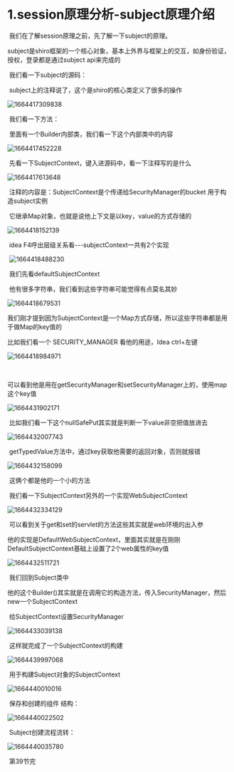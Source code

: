 # 1.session原理分析-subject原理介绍



​			我们在了解session原理之前，先了解一下subject的原理。

​			subject是shiro框架的一个核心对象，基本上外界与框架上的交互，如身份验证，授权，登录都是通过subject api来完成的



​	我们看一下subject的源码：

​		subject上的注释说了，这个是shiro的核心类定义了很多的操作

![1664417309838](../../../.vuepress/public/images/1664417309838.png)



​	我们看一下方法：

​		里面有一个Builder内部类，我们看一下这个内部类中的内容

![1664417452228](../../../.vuepress/public/images/1664417452228.png)



​	先看一下SubjectContext，键入进源码中，看一下注释写的是什么

![1664417613648](../../../.vuepress/public/images/1664417613648.png)

​	注释的内容是：SubjectContext是个传递给SecurityManager的bucket 用于构造subject实例



​	它继承Map对象，也就是说他上下文是以key，value的方式存储的

![1664418152139](../../../.vuepress/public/images/1664418152139.png)





​	idea F4呼出层级关系看---subjectContext一共有2个实现

​	![1664418488230](../../../.vuepress/public/images/1664418488230.png)



​	我们先看defaultSubjectContext

​	他有很多字符串，我们看到这些字符串可能觉得有点莫名其妙

![1664418679531](../../../.vuepress/public/images/1664418679531.png)

​	我们刚才提到因为SubjectContext是一个Map方式存储，所以这些字符串都是用于做Map的key值的



比如我们看一个 SECURITY_MANAGER 看他的用途，Idea ctrl+左键

![1664418984971](../../../.vuepress/public/images/1664418984971.png)

​	

可以看到他是用在getSecurityManager和setSecurityManager上的，使用map这个key值

![1664431902171](../../../.vuepress/public/images/1664431902171.png)



​	比如我们看一下这个nullSafePut其实就是判断一下value非空把值放进去

![1664432007743](../../../.vuepress/public/images/1664432007743.png)



​	getTypedValue方法中，通过key获取他需要的返回对象，否则就报错

![1664432158099](../../../.vuepress/public/images/1664432158099.png)



​	这俩个都是他的一个小的方法



​	我们看一下SubjectContext另外的一个实现WebSubjectContext

![1664432334129](../../../.vuepress/public/images/1664432334129.png)

​	可以看到关于get和set的servlet的方法这些其实就是web环境的出入参

​	他的实现是DefaultWebSubjectContext，里面其实就是在刚刚DefaultSubjectContext基础上设置了2个web属性的key值

![1664432511721](../../../.vuepress/public/images/1664432511721.png)



​	我们回到Subject类中

​		他的这个Builder()其实就是在调用它的构造方法，传入SecurityManager，然后new一个SubjectContext

​	给SubjectContext设置SecurityManager

![1664433039138](../../../.vuepress/public/images/1664433039138.png)

​	这样就完成了一个SubjectContext的构建





![1664439997068](../../../.vuepress/public/images/1664439997068.png)





​	用于构建Subject对象的SubjectContext

![1664440010016](../../../.vuepress/public/images/1664440010016.png)



​	保存和创建的组件 结构：

![1664440022502](../../../.vuepress/public/images/1664440022502.png)





​	Subject创建流程流转：

![1664440035780](../../../.vuepress/public/images/1664440035780.png)







​	第39节完
















































































































